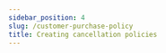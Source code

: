 ```yaml
---
sidebar_position: 4
slug: /customer-purchase-policy
title: Creating cancellation policies
---
```



